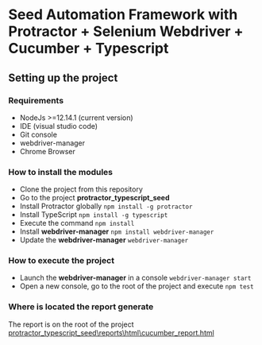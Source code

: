 # Seed Automation Framework with Protractor + Selenium Webdriver + Cucumber + Typescript

## Setting up the project
### Requirements
- NodeJs >=12.14.1 (current version)
- IDE (visual studio code)
- Git console 
- webdriver-manager
- Chrome Browser

### How to install the modules
- Clone the project from this repository
- Go to the project __protractor_typescript_seed__
- Install Protractor globally ```npm install -g protractor```
- Install TypeScript ```npm install -g typescript```
- Execute the command ```npm install```
- Install __webdriver-manager__ ```npm install webdriver-manager```
- Update the __webdriver-manager__ ```webdriver-manager```

### How to execute the project
- Launch the __webdriver-manager__ in a console ```webdriver-manager start```
- Open a new console, go to the root of the project and execute ```npm test```

### Where is located the report generate
The report is on the root of the project [protractor_typescript_seed\reports\html\cucumber_report.html](protractor_typescript_seed\reports\html\cucumber_report.html)

